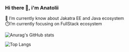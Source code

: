 ### Hi there 👋, i'm Anatolii
🌱 I’m currently know about Jakatra EE and Java ecosystem <br/>
⏱️I’m currently focusing on FullStack ecosystem


![Anurag's GitHub stats](https://github-readme-stats.vercel.app/api?username=stasiukevych&count_private=true&show_icons=true&theme=radical\&rank_icon=github#gh-dark-mode-only)

![Top Langs](https://github-readme-stats.vercel.app/api/top-langs/?username=stasiukevych&count_private=true&theme=radical\&layout=compact)
